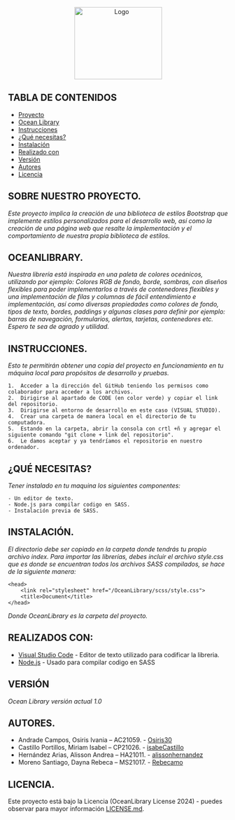 <p align="center">
  <a href="https://getbootstrap.com/">
    <img src="./img/LogoOcean.jpeg" alt="Logo" width="200" height="165">
  </a>
</p>

## TABLA DE CONTENIDOS

- [Proyecto](#sobre-nuestro-proyecto)
- [Ocean Library](#oceanlibrary)
- [Instrucciones](#instrucciones)
- [¿Qué necesitas?](#qué-necesitas)
- [Instalación](#instalación)
- [Realizado con](#realizados-con)
- [Versión](#version)
- [Autores](#autores)
- [Licencia](#licencia)

## SOBRE NUESTRO PROYECTO.

_Este proyecto implica la creación de una biblioteca de estilos Bootstrap que implemente estilos personalizados para el desarrollo web, así como la creación de una página web que resalte la implementación y el comportamiento de nuestra propia biblioteca de estilos._

## OCEANLIBRARY.

_Nuestra librería está inspirada en una paleta de colores oceánicos, utilizando por ejemplo: Colores RGB de fondo, borde, sombras, con diseños flexibles para poder implementarlos a través de contenedores flexibles y una implementación de filas y columnas de fácil entendimiento e implementación, así como diversas propiedades como colores de fondo, tipos de texto, bordes, paddings y algunas clases para definir por ejemplo: barras de navegación, formularios, alertas, tarjetas, contenedores etc. Espero te sea de agrado y utilidad._

## INSTRUCCIONES.

_Esto te permitirán obtener una copia del proyecto en funcionamiento en tu máquina local para propósitos de desarrollo y pruebas._

```
1.	Acceder a la dirección del GitHub teniendo los permisos como colaborador para acceder a los archivos.
2.	Dirigirse al apartado de CODE (en color verde) y copiar el link del repositorio.  
3.	Dirigirse al entorno de desarrollo en este caso (VISUAL STUDIO). 
4.	Crear una carpeta de manera local en el directorio de tu computadora. 
5.	Estando en la carpeta, abrir la consola con crtl +ñ y agregar el siguiente comando "git clone + link del repositorio". 
6.	Le damos aceptar y ya tendríamos el repositorio en nuestro ordenador.
```

## ¿QUÉ NECESITAS?

_Tener instalado en tu maquina los siguientes componentes:_

```
- Un editor de texto.
- Node.js para compilar codigo en SASS.
- Instalación previa de SASS.
```

## INSTALACIÓN.

_El directorio debe ser copiado en la carpeta donde tendrás tu propio archivo index.
Para importar las librerías, debes incluir el archivo style.css que es donde se encuentran todos los archivos SASS compilados, se hace de la siguiente manera:_

```
<head>
    <link rel="stylesheet" href="/OceanLibrary/scss/style.css">
    <title>Document</title>
</head>
```
_Donde OceanLibrary es la carpeta del proyecto._

## REALIZADOS CON:

* [Visual Studio Code](https://code.visualstudio.com/) - Editor de texto utilizado para codificar la libreria.
* [Node.js](https://nodejs.org/en) - Usado para compilar codigo en SASS

## VERSIÓN

_Ocean Library versión actual 1.0_

## AUTORES.

* Andrade Campos, Osiris Ivania – AC21059. - [Osiris30](https://github.com/Osiris30)
* Castillo Portillos, Miriam Isabel – CP21026. - [isabeCastillo](https://github.com/isabeCastillo)
* Hernández Arias, Alisson Andrea – HA21011. - [alissonhernandez](https://github.com/alissonhernandez)
* Moreno Santiago, Dayna Rebeca – MS21017. - [Rebecamo](https://github.com/Rebecamo)

## LICENCIA.

Este proyecto está bajo la Licencia (OceanLibrary License 2024) - puedes observar para mayor información [LICENSE.md](LICENSE.md).
